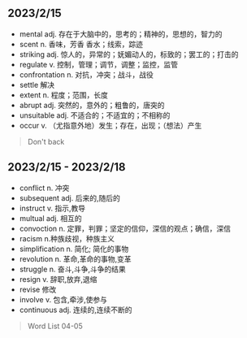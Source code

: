 ## 2023/2/15

- mental adj. 存在于大脑中的，思考的；精神的，思想的，智力的
- scent n. 香味，芳香 香水；线索，踪迹
- striking adj. 惊人的，异常的；妩媚动人的，标致的；罢工的；打击的
- regulate v. 控制，管理；调节，调整；监控，监管
- confrontation n. 对抗，冲突；战斗，战役
- settle 解决
- extent n. 程度；范围，长度
- abrupt adj. 突然的，意外的；粗鲁的，唐突的
- unsuitable adj. 不适合的；不适宜的；不相称的
- occur v. （尤指意外地）发生；存在，出现；（想法）产生

> Don't back

## 2023/2/15 - 2023/2/18

- conflict n. 冲突
- subsequent adj. 后来的,随后的
- instruct v. 指示,教导
- multual adj. 相互的
- convoction n. 定罪，判罪；坚定的信仰，深信的观点；确信，深信
- racism n.种族歧视，种族主义
- simplification n. 简化; 简化的事物
- revolution n. 革命,革命的事物,变革
- struggle n. 奋斗,斗争,斗争的结果
- resign v. 辞职,放弃,退缩
- revise 修改
- involve v. 包含,牵涉,使参与
- continuous adj. 连续的,连续不断的

>Word List 04-05
